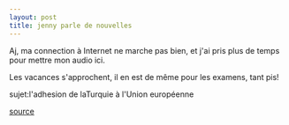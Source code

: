 ```yaml
---
layout: post
title: jenny parle de nouvelles
---
```


Aj, ma connection à Internet ne marche pas bien, et j'ai pris plus de temps pour mettre mon audio ici.

Les vacances s'approchent, il en est de même pour les examens, tant pis!

sujet:l'adhesion de laTurquie à l'Union européenne

[source](http://www.lemonde.fr/web/article/0,1-0@2-3214,36-844576@51-820514,0.html)
